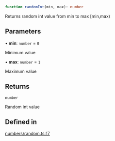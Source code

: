 ```ts
function randomInt(min, max): number
```

Returns random int value from min to max [min,max)

## Parameters

• **min**: `number` = `0`

Minimum value

• **max**: `number` = `1`

Maximum value

## Returns

`number`

Random int value

## Defined in

[numbers/random.ts:17](https://github.com/Tismas/naszos-utils/blob/d1a1eb2a775799ea1a271a00b3a6cade833871d8/src/numbers/random.ts#L17)
